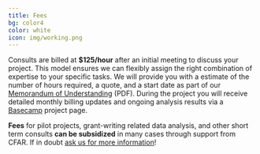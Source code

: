```yaml
---
title: Fees
bg: color4
color: white
icon: img/working.png
---
```


Consults are billed at **$125/hour** after an initial meeting to discuss your project. This model ensures we can flexibly assign the right combination of expertise to your specific tasks. We will provide you with a estimate of the number of hours required, a quote, and a start date as part of our [Memorandum of Understanding](https://dl.dropboxusercontent.com/u/407047/Ghost/hbc/CHB%20MOU.pdf) (PDF). During the project you will receive detailed monthly billing updates and ongoing analysis results via a [Basecamp](https://basecamp.com/) project page.

**Fees** for pilot projects, grant-writing related data analysis, and other short term consults **can be subsidized** in many cases through support from CFAR. If in doubt [ask us for more information](#contact)!
